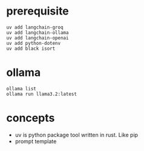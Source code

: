 # prerequisite
~~~
uv add langchain-groq
uv add langchain-ollama
uv add langchain-openai
uv add python-dotenv
uv add black isort
~~~


# ollama
~~~
ollama list
ollama run llama3.2:latest

~~~


# concepts
* uv is python package tool written in rust. Like pip
* prompt template
